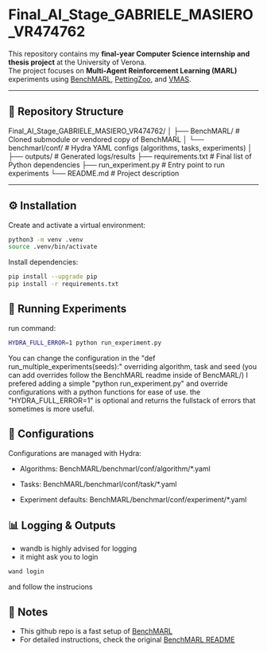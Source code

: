 # Final_AI_Stage_GABRIELE_MASIERO_VR474762

This repository contains my **final-year Computer Science internship and thesis project** at the University of Verona.  
The project focuses on **Multi-Agent Reinforcement Learning (MARL)** experiments using [BenchMARL](https://github.com/facebookresearch/BenchMARL), [PettingZoo](https://www.pettingzoo.ml/), and [VMAS](https://github.com/facebookresearch/vmas).

---

## 📂 Repository Structure
Final_AI_Stage_GABRIELE_MASIERO_VR474762/
│
├── BenchMARL/ # Cloned submodule or vendored copy of BenchMARL
│ └── benchmarl/conf/ # Hydra YAML configs (algorithms, tasks, experiments)
│
├── outputs/ # Generated logs/results
├── requirements.txt # Final list of Python dependencies
├── run_experiment.py # Entry point to run experiments
└── README.md # Project description

---

## ⚙️ Installation

Create and activate a virtual environment:
```bash
python3 -m venv .venv
source .venv/bin/activate
```
Install dependencies:

```bash
pip install --upgrade pip
pip install -r requirements.txt
```

## 🚀 Running Experiments
run command:
```bash
HYDRA_FULL_ERROR=1 python run_experiment.py 
```
You can change the configuration in the "def run_multiple_experiments(seeds):" overriding algorithm, task and seed (you can add overrides follow the BenchMARL readme inside of BencMARL/)
I prefered adding a simple "python run_experiment.py" and override configurations with a python functions for ease of use.
the "HYDRA_FULL_ERROR=1" is optional and returns the fullstack of errors that sometimes is more useful.

## 🔧 Configurations
Configurations are managed with Hydra:

- Algorithms: BenchMARL/benchmarl/conf/algorithm/*.yaml

- Tasks: BenchMARL/benchmarl/conf/task/*.yaml

- Experiment defaults: BenchMARL/benchmarl/conf/experiment/*.yaml

## 📊 Logging & Outputs
- wandb is highly advised for logging
- it might ask you to login 
```bash
wand login
```
and follow the instrucions

## 📝 Notes
- This github repo is a fast setup of [BenchMARL](https://github.com/facebookresearch/BenchMARL/tree/main)
- For detailed instructions, check the original [BenchMARL README](BenchMARL/README.md)



